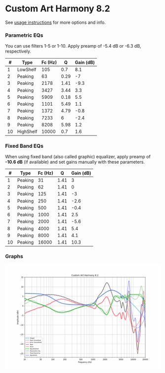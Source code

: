 # Custom Art Harmony 8.2
See [usage instructions](https://github.com/jaakkopasanen/AutoEq#usage) for more options and info.

### Parametric EQs
You can use filters 1-5 or 1-10. Apply preamp of -5.4 dB or -6.3 dB, respectively.

|   # | Type      |   Fc (Hz) |    Q |   Gain (dB) |
|-----|-----------|-----------|------|-------------|
|   1 | LowShelf  |       105 | 0.7  |         8.1 |
|   2 | Peaking   |        63 | 0.29 |        -7   |
|   3 | Peaking   |      2178 | 1.41 |        -9.3 |
|   4 | Peaking   |      3427 | 3.44 |         3.3 |
|   5 | Peaking   |      5909 | 0.18 |         5.5 |
|   6 | Peaking   |      1101 | 5.49 |         1.1 |
|   7 | Peaking   |      1372 | 4.79 |        -0.8 |
|   8 | Peaking   |      7233 | 6    |        -2.4 |
|   9 | Peaking   |      8208 | 5.98 |         1.2 |
|  10 | HighShelf |     10000 | 0.7  |         1.6 |

### Fixed Band EQs
When using fixed band (also called graphic) equalizer, apply preamp of **-10.6 dB** (if available) and set gains manually with these parameters.

|   # | Type    |   Fc (Hz) |    Q |   Gain (dB) |
|-----|---------|-----------|------|-------------|
|   1 | Peaking |        31 | 1.41 |         3   |
|   2 | Peaking |        62 | 1.41 |         0   |
|   3 | Peaking |       125 | 1.41 |        -3   |
|   4 | Peaking |       250 | 1.41 |        -2.6 |
|   5 | Peaking |       500 | 1.41 |        -0.4 |
|   6 | Peaking |      1000 | 1.41 |         2.5 |
|   7 | Peaking |      2000 | 1.41 |        -5.6 |
|   8 | Peaking |      4000 | 1.41 |         5.4 |
|   9 | Peaking |      8000 | 1.41 |         4.1 |
|  10 | Peaking |     16000 | 1.41 |        10.3 |

### Graphs
![](./Custom%20Art%20Harmony%208.2.png)

